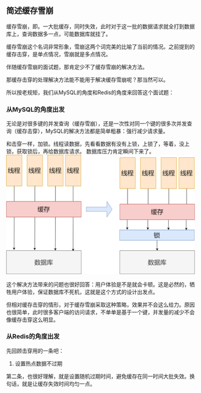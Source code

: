 ## 简述缓存雪崩
缓存雪崩，即。一大批缓存，同时失效，此时对于这一批的数据请求就全打到数据库上，查询数据多一点，可能数据库就挂了。

缓存雪崩这个名词非常形象，雪崩这两个词完美的比喻了当前的情况。之前提到的缓存击穿，是单点情况，雪崩就是多点情况。

伴随缓存雪崩的面试题，那肯定少不了缓存雪崩的解决方法。

那缓存击穿的处理解决方法能不能用于解决缓存雪崩呢？那当然可以。

所以按老规矩，我们从MySQL的角度和Redis的角度来回答这个面试题：

### 从MySQL的角度出发
无论是对很多键的并发查询（缓存雪崩），还是一次性对同一个键的很多次并发查询（缓存击穿），MySQL的解决方法都是简单粗暴：强行减少请求量。

和击穿一样，加锁。线程读数据，先看看数据有没有上锁，上锁了，等着，没上锁，获取锁后，再给数据库请求。
数据库压力肯定瞬间下来了。
![](jichuan1.png)

这个解决方法带来的问题也很好回答：用户体验是不是就会卡顿。这是必然的，牺牲用户体验，保证数据库不死机，这就是这个方式的设计出发点。

但相对缓存击穿的情形，对于缓存雪崩采取这种策略，效果并不会这么给力。原因也很简单，此时很多客户端的访问请求，不单单是基于一个键，并发量的减少不会像缓存击穿这么明显。

### 从Redis的角度出发
先回顾击穿用的一条吧：
1. 设置热点数据不过期

第二条，也很好理解，就是设置随机过期时间，避免缓存在同一时间大批失效。换句话，就是让缓存失效时间均匀一点。
